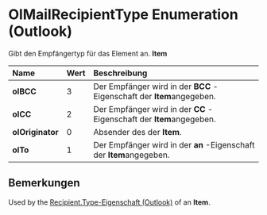
# OlMailRecipientType Enumeration (Outlook)

Gibt den Empfängertyp für das Element an. **Item**



|**Name**|**Wert**|**Beschreibung**|
|:-----|:-----|:-----|
|**olBCC**|3|Der Empfänger wird in der  **BCC** -Eigenschaft der **Item**angegeben.|
|**olCC**|2|Der Empfänger wird in der  **CC** -Eigenschaft der **Item**angegeben.|
|**olOriginator**|0|Absender des der  **Item**.|
|**olTo**|1|Der Empfänger wird in der  **an** -Eigenschaft der **Item**angegeben.|

## Bemerkungen

Used by the [Recipient.Type-Eigenschaft (Outlook)](3bdc616c-f008-ec95-0a92-0f704eedee34.md) of an **Item**.

